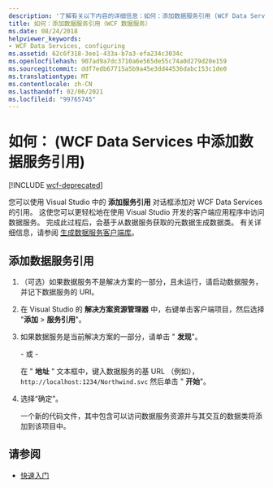 ```yaml
---
description: '了解有关以下内容的详细信息：如何：添加数据服务引用 (WCF Data Services) '
title: 如何：添加数据服务引用（WCF 数据服务）
ms.date: 08/24/2018
helpviewer_keywords:
- WCF Data Services, configuring
ms.assetid: 62c6f318-3ee1-433a-b7a3-efa234c3034c
ms.openlocfilehash: 907ad9a7dc3710a6e565de55c74a0d279d20e159
ms.sourcegitcommit: ddf7edb67715a5b9a45e3dd44536dabc153c1de0
ms.translationtype: MT
ms.contentlocale: zh-CN
ms.lasthandoff: 02/06/2021
ms.locfileid: "99765745"
---
```

# <a name="how-to-add-a-data-service-reference-wcf-data-services"></a>如何： (WCF Data Services 中添加数据服务引用) 

[!INCLUDE [wcf-deprecated](~/includes/wcf-deprecated.md)]

您可以使用 Visual Studio 中的 **添加服务引用** 对话框添加对 WCF Data Services 的引用。 这使您可以更轻松地在使用 Visual Studio 开发的客户端应用程序中访问数据服务。 完成此过程后，会基于从数据服务获取的元数据生成数据类。 有关详细信息，请参阅 [生成数据服务客户端库](generating-the-data-service-client-library-wcf-data-services.md)。

## <a name="add-a-data-service-reference"></a>添加数据服务引用

1. （可选）如果数据服务不是解决方案的一部分，且未运行，请启动数据服务，并记下数据服务的 URI。

2. 在 Visual Studio 的 **解决方案资源管理器** 中，右键单击客户端项目，然后选择 "**添加**  >  **服务引用**"。

3. 如果数据服务是当前解决方案的一部分，请单击 " **发现**"。

     \- 或 -

     在 " **地址** " 文本框中，键入数据服务的基 URL （例如）， `http://localhost:1234/Northwind.svc` 然后单击 " **开始**"。

4. 选择“确定”。

     一个新的代码文件，其中包含可以访问数据服务资源并与其交互的数据类将添加到该项目中。

## <a name="see-also"></a>请参阅

- [快速入门](quickstart-wcf-data-services.md)
